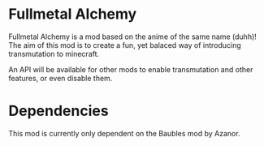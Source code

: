 # Fullmetal Alchemy

Fullmetal Alchemy is a mod based on the anime of the same name (duhh)!
The aim of this mod is to create a fun, yet balaced way of introducing transmutation to minecraft.

An API will be available for other mods to enable transmutation and other features, or even disable them.

# Dependencies

This mod is currently only dependent on the Baubles mod by Azanor.

